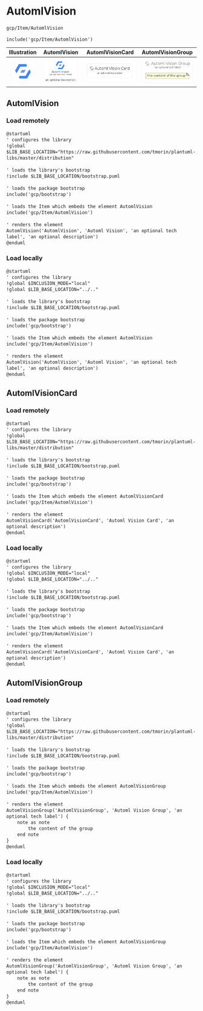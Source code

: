 # AutomlVision


```text
gcp/Item/AutomlVision
```

```text
include('gcp/Item/AutomlVision')
```



| Illustration | AutomlVision | AutomlVisionCard | AutomlVisionGroup |
| :---: | :---: | :---: | :---: |
| ![illustration for Illustration](../../gcp/Item/AutomlVision.png) | ![illustration for AutomlVision](../../gcp/Item/AutomlVision.Local.png) | ![illustration for AutomlVisionCard](../../gcp/Item/AutomlVisionCard.Local.png) | ![illustration for AutomlVisionGroup](../../gcp/Item/AutomlVisionGroup.Local.png) |




## AutomlVision

### Load remotely
```plantuml
@startuml
' configures the library
!global $LIB_BASE_LOCATION="https://raw.githubusercontent.com/tmorin/plantuml-libs/master/distribution"

' loads the library's bootstrap
!include $LIB_BASE_LOCATION/bootstrap.puml

' loads the package bootstrap
include('gcp/bootstrap')

' loads the Item which embeds the element AutomlVision
include('gcp/Item/AutomlVision')

' renders the element
AutomlVision('AutomlVision', 'Automl Vision', 'an optional tech label', 'an optional description')
@enduml
```

### Load locally
```plantuml
@startuml
' configures the library
!global $INCLUSION_MODE="local"
!global $LIB_BASE_LOCATION="../.."

' loads the library's bootstrap
!include $LIB_BASE_LOCATION/bootstrap.puml

' loads the package bootstrap
include('gcp/bootstrap')

' loads the Item which embeds the element AutomlVision
include('gcp/Item/AutomlVision')

' renders the element
AutomlVision('AutomlVision', 'Automl Vision', 'an optional tech label', 'an optional description')
@enduml
```

## AutomlVisionCard

### Load remotely
```plantuml
@startuml
' configures the library
!global $LIB_BASE_LOCATION="https://raw.githubusercontent.com/tmorin/plantuml-libs/master/distribution"

' loads the library's bootstrap
!include $LIB_BASE_LOCATION/bootstrap.puml

' loads the package bootstrap
include('gcp/bootstrap')

' loads the Item which embeds the element AutomlVisionCard
include('gcp/Item/AutomlVision')

' renders the element
AutomlVisionCard('AutomlVisionCard', 'Automl Vision Card', 'an optional description')
@enduml
```

### Load locally
```plantuml
@startuml
' configures the library
!global $INCLUSION_MODE="local"
!global $LIB_BASE_LOCATION="../.."

' loads the library's bootstrap
!include $LIB_BASE_LOCATION/bootstrap.puml

' loads the package bootstrap
include('gcp/bootstrap')

' loads the Item which embeds the element AutomlVisionCard
include('gcp/Item/AutomlVision')

' renders the element
AutomlVisionCard('AutomlVisionCard', 'Automl Vision Card', 'an optional description')
@enduml
```

## AutomlVisionGroup

### Load remotely
```plantuml
@startuml
' configures the library
!global $LIB_BASE_LOCATION="https://raw.githubusercontent.com/tmorin/plantuml-libs/master/distribution"

' loads the library's bootstrap
!include $LIB_BASE_LOCATION/bootstrap.puml

' loads the package bootstrap
include('gcp/bootstrap')

' loads the Item which embeds the element AutomlVisionGroup
include('gcp/Item/AutomlVision')

' renders the element
AutomlVisionGroup('AutomlVisionGroup', 'Automl Vision Group', 'an optional tech label') {
    note as note
        the content of the group
    end note
}
@enduml
```

### Load locally
```plantuml
@startuml
' configures the library
!global $INCLUSION_MODE="local"
!global $LIB_BASE_LOCATION="../.."

' loads the library's bootstrap
!include $LIB_BASE_LOCATION/bootstrap.puml

' loads the package bootstrap
include('gcp/bootstrap')

' loads the Item which embeds the element AutomlVisionGroup
include('gcp/Item/AutomlVision')

' renders the element
AutomlVisionGroup('AutomlVisionGroup', 'Automl Vision Group', 'an optional tech label') {
    note as note
        the content of the group
    end note
}
@enduml
```

